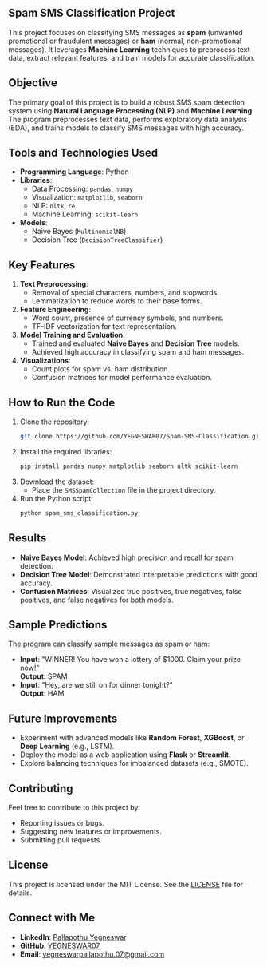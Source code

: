 ## Spam SMS Classification Project 

This project focuses on classifying SMS messages as **spam** (unwanted promotional or fraudulent messages) or **ham** (normal, non-promotional messages). It leverages **Machine Learning** techniques to preprocess text data, extract relevant features, and train models for accurate classification.  


## Objective  
The primary goal of this project is to build a robust SMS spam detection system using **Natural Language Processing (NLP)** and **Machine Learning**. The program preprocesses text data, performs exploratory data analysis (EDA), and trains models to classify SMS messages with high accuracy.  


## **Tools and Technologies Used**  
- **Programming Language**: Python  
- **Libraries**:  
  - Data Processing: `pandas`, `numpy`  
  - Visualization: `matplotlib`, `seaborn`  
  - NLP: `nltk`, `re`  
  - Machine Learning: `scikit-learn`  
- **Models**:  
  - Naive Bayes (`MultinomialNB`)  
  - Decision Tree (`DecisionTreeClassifier`)  


## **Key Features**  
1. **Text Preprocessing**:  
   - Removal of special characters, numbers, and stopwords.  
   - Lemmatization to reduce words to their base forms.  
2. **Feature Engineering**:  
   - Word count, presence of currency symbols, and numbers.  
   - TF-IDF vectorization for text representation.  
3. **Model Training and Evaluation**:  
   - Trained and evaluated **Naive Bayes** and **Decision Tree** models.  
   - Achieved high accuracy in classifying spam and ham messages.  
4. **Visualizations**:  
   - Count plots for spam vs. ham distribution.  
   - Confusion matrices for model performance evaluation.  


## **How to Run the Code**  
1. Clone the repository:  
   ```bash  
   git clone https://github.com/YEGNESWAR07/Spam-SMS-Classification.git  
   ```  
2. Install the required libraries:  
   ```bash  
   pip install pandas numpy matplotlib seaborn nltk scikit-learn  
   ```  
3. Download the dataset:  
   - Place the `SMSSpamCollection` file in the project directory.  
4. Run the Python script:  
   ```bash  
   python spam_sms_classification.py  
   ```  


## **Results**  
- **Naive Bayes Model**: Achieved high precision and recall for spam detection.  
- **Decision Tree Model**: Demonstrated interpretable predictions with good accuracy.  
- **Confusion Matrices**: Visualized true positives, true negatives, false positives, and false negatives for both models.  


## **Sample Predictions**  
The program can classify sample messages as spam or ham:  
- **Input**: "WINNER! You have won a lottery of $1000. Claim your prize now!"  
  **Output**: SPAM  
- **Input**: "Hey, are we still on for dinner tonight?"  
  **Output**: HAM  


## **Future Improvements**  
- Experiment with advanced models like **Random Forest**, **XGBoost**, or **Deep Learning** (e.g., LSTM).  
- Deploy the model as a web application using **Flask** or **Streamlit**.  
- Explore balancing techniques for imbalanced datasets (e.g., SMOTE).  


## **Contributing**  
Feel free to contribute to this project by:  
- Reporting issues or bugs.  
- Suggesting new features or improvements.  
- Submitting pull requests.  


## **License**  
This project is licensed under the MIT License. See the [LICENSE](LICENSE) file for details.  


## **Connect with Me**  
- **LinkedIn**: [Pallapothu Yegneswar](https://linkedin.com/in/PallapothuYegneswar)  
- **GitHub**: [YEGNESWAR07](https://github.com/YEGNESWAR07)  
- **Email**: yegneswarpallapothu.07@gmail.com  

